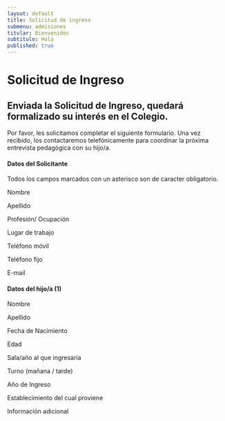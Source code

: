 ```yaml
---
layout: default
title: Solicitud de ingreso
submenu: admisiones
titular: Bienvenidos
subtitulo: Hola
published: true
---
```


# Solicitud de Ingreso

## Enviada la Solicitud de Ingreso, quedará formalizado su interés en el Colegio.  

Por favor, les solicitamos completar el siguiente formulario. Una vez recibido, los contactaremos telefónicamente para coordinar la próxima entrevista pedagógica con su hijo/a. 


#### Datos del Solicitante
Todos los campos marcados con un asterisco son de caracter obligatorio.

Nombre

Apellido

Profesión/ Ocupación

Lugar de trabajo

Teléfono móvil

Teléfono fijo

E-mail


#### Datos del hijo/a (1)

Nombre

Apellido

Fecha de Nacimiento

Edad

Sala/año al que ingresaría

Turno (mañana / tarde)

Año de Ingreso

Establecimiento del cual proviene

Información adicional